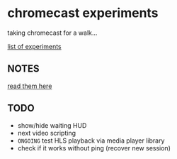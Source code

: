 # chromecast experiments

taking chromecast for a walk...



[list of experiments](https://ccxp.divshot.io/index.html)



## NOTES

[read them here](NOTES.md)



## TODO

* show/hide waiting HUD
* next video scripting
* `ONGOING` test HLS playback via media player library
* check if it works without ping (recover new session)
